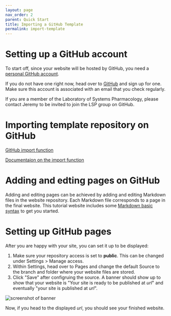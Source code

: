 ```yaml
---
layout: page
nav_order: 2
parent: Quick Start
title: Importing a GitHub Template
permalink: import-template
---
```


# Setting up a GitHub account

To start off, since your website will be hosted by GitHub, you need a [personal GitHub account](https://docs.github.com/en/get-started/learning-about-github/types-of-github-accounts#personal-user-accounts). 

If you do not have one right now, head over to [GitHub](https://github.com/) and sign up for one. Make sure this account is associated with an email that you check regularly. 

If you are a member of the Laboratory of Systems Pharmacology, please contact Jeremy to be invited to join the LSP group on GitHub.

# Importing template repository on GitHub

[GitHub import function](https://github.com/new/import)

[Documentaion on the import function](https://docs.github.com/en/github/importing-your-projects-to-github/importing-source-code-to-github/importing-a-repository-with-github-importer)

# Adding and edting pages on GitHub

Adding and editing pages can be achieved by adding and editing Markdown files in the website repository. Each Markdown file corresponds to a page in the final website. This tutorial website includes some [Markdown basic syntax](./markdown-basic) to get you started.

# Setting up GitHub pages

After you are happy with your site, you can set it up to be displayed:
1. Make sure your repository access is set to **public**. This can be changed under Settings > Manage access.
2. Within Settings, head over to Pages and change the default Source to the branch and folder where your website files are stored.
3. Click "Save" after configruing the source. A banner should show up to show that your website is "Your site is ready to be published at *url*" and eventually "your site is published at *url*".

![screenshot of banner](./images/ghpages-setup.jpg)

Now, if you head to the displayed *url*, you should see your finished website. 
